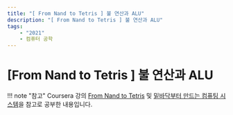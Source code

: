 ```yaml
---
title: "[ From Nand to Tetris ] 불 연산과 ALU"
description: "[ From Nand to Tetris ] 불 연산과 ALU"
tags:
    - "2021"
    - 컴퓨터 공학
---
```


# [From Nand to Tetris ] 불 연산과 ALU

!!! note "참고"
    Coursera 강의 [From Nand to Tetris](https://www.coursera.org/learn/build-a-computer) 및 [밑바닥부터 만드는 컴퓨팅 시스템](http://www.kyobobook.co.kr/product/detailViewKor.laf?ejkGb=KOR&mallGb=KOR&barcode=9788966262427)을 참고로 공부한 내용입니다.